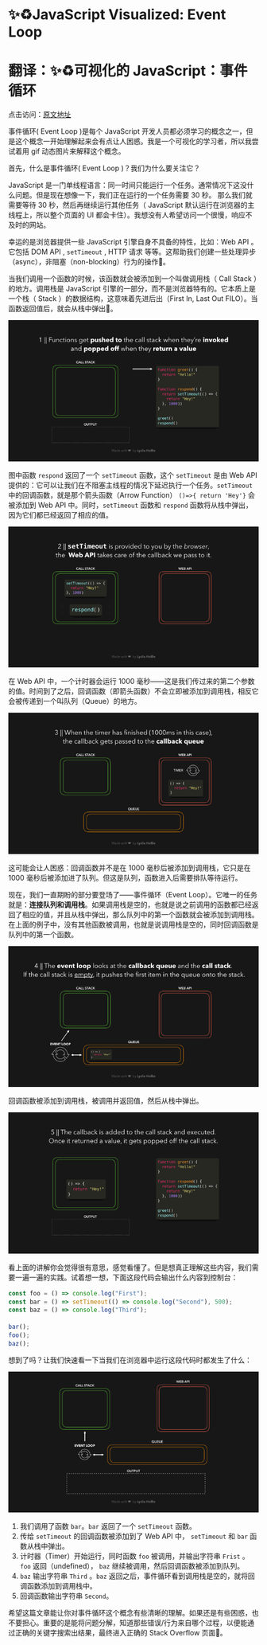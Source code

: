 # ✨♻️JavaScript Visualized: Event Loop
# 翻译：✨♻️可视化的 JavaScript：事件循环

点击访问：[原文地址](https://dev.to/lydiahallie/javascript-visualized-event-loop-3dif)

事件循环( Event Loop )是每个 JavaScript 开发人员都必须学习的概念之一，但是这个概念一开始理解起来会有点让人困惑。我是一个可视化的学习者，所以我尝试着用 gif 动态图片来解释这个概念。

首先，什么是事件循环( Event Loop )？我们为什么要关注它？

JavaScript 是一门单线程语言：同一时间只能运行一个任务。通常情况下这没什么问题。但是现在想像一下，我们正在运行的一个任务需要 30 秒。 那么我们就需要等待 30 秒，然后再继续运行其他任务（ JavaScript 默认运行在浏览器的主线程上，所以整个页面的 UI 都会卡住）。我想没有人希望访问一个很慢，响应不及时的网站。

幸运的是浏览器提供一些 JavaScript 引擎自身不具备的特性，比如：Web API 。它包括 DOM API , `setTimeout` , HTTP 请求 等等。这帮助我们创建一些处理异步（async），非阻塞（non-blocking）行为的操作🚀。


当我们调用一个函数的时候，该函数就会被添加到一个叫做调用栈（ Call Stack ）的地方。调用栈是 JavaScript 引擎的一部分，而不是浏览器特有的。它本质上是一个栈（ Stack ）的数据结构，这意味着先进后出（First In, Last Out FILO）。当函数返回值后，就会从栈中弹出👋。

![GIF 01](./illustrations/JSVisual01EP/gif1.gif)

图中函数 `respond` 返回了一个 `setTimeout` 函数，这个 `setTimeout` 是由 Web API 提供的：它可以让我们在不阻塞主线程的情况下延迟执行一个任务。`setTimeout` 中的回调函数，就是那个箭头函数（Arrow Function） `()=>{ return 'Hey'}` 会被添加到 Web API 中。同时，`setTimeout` 函数和 `respond` 函数将从栈中弹出，因为它们都已经返回了相应的值。

![GIF 02](./illustrations/JSVisual01EP/gif2.gif)

在 Web API 中，一个计时器会运行 1000 毫秒——这是我们传过来的第二个参数的值。时间到了之后，回调函数（即箭头函数）不会立即被添加到调用栈，相反它会被传递到一个叫队列（Queue）的地方。

![GIF 03](./illustrations/JSVisual01EP/gif3.gif)

这可能会让人困惑：回调函数并不是在 1000 毫秒后被添加到调用栈，它只是在 1000 毫秒后被添加进了队列。但这是队列，函数进入后需要排队等待运行。

现在，我们一直期盼的部分要登场了——事件循环（Event Loop）。它唯一的任务就是：**连接队列和调用栈**。如果调用栈是空的，也就是说之前调用的函数都已经返回了相应的值，并且从栈中弹出，那么队列中的第一个函数就会被添加到调用栈。在上面的例子中，没有其他函数被调用，也就是说调用栈是空的，同时回调函数是队列中的第一个函数。

![GIF 04](./illustrations/JSVisual01EP/gif4.gif)

回调函数被添加到调用栈，被调用并返回值，然后从栈中弹出。

![GIF 05](./illustrations/JSVisual01EP/gif5.gif)

看上面的讲解你会觉得很有意思，感觉看懂了。但是想真正理解这些内容，我们需要一遍一遍的实践。试着想一想，下面这段代码会输出什么内容到控制台：

```js
const foo = () => console.log("First");
const bar = () => setTimeout(() => console.log("Second"), 500);
const baz = () => console.log("Third");

bar();
foo();
baz();
```

想到了吗？让我们快速看一下当我们在浏览器中运行这段代码时都发生了什么：

![GIF 06](./illustrations/JSVisual01EP/gif6.gif)

1. 我们调用了函数 `bar`。`bar` 返回了一个 `setTimeout` 函数。
2. 传给 `setTimeout` 的回调函数被添加到了 Web API 中， `setTimeout` 和 `bar` 函数从栈中弹出。
3. 计时器（Timer）开始运行，同时函数 `foo` 被调用，并输出字符串 `Frist` 。 `foo` 返回（undefined）， `baz` 继续被调用，然后回调函数被添加到队列。
4. `baz` 输出字符串 `Third` 。`baz` 返回之后，事件循环看到调用栈是空的，就将回调函数添加到调用栈中。
5. 回调函数输出字符串 `Second`。

希望这篇文章能让你对事件循环这个概念有些清晰的理解。如果还是有些困惑，也不要担心。重要的是能将问题分解，知道那些错误/行为来自哪个过程，以便能通过正确的关键字搜索出结果，最终进入正确的 Stack Overflow 页面💪。